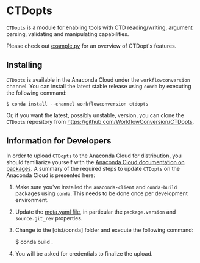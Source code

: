 # CTDopts
`CTDopts` is a module for enabling tools with CTD reading/writing, argument parsing, validating and manipulating capabilities.

Please check out [example.py](example.py) for an overview of CTDopt's features.

## Installing
`CTDopts` is available in the Anaconda Cloud under the `workflowconversion` channel. You can install the latest stable release using `conda` by executing the following command:

    $ conda install --channel workflowconversion ctdopts
    
Or, if you want the latest, possibly unstable, version, you can clone the `CTDopts` repository from https://github.com/WorkflowConversion/CTDopts.

## Information for Developers
In order to upload `CTDopts` to the Anaconda Cloud for distribution, you should familiarize yourself with the [Anaconda Cloud documentation on packages](https://docs.continuum.io/anaconda-cloud/user-guide/tasks/work-with-packages). A summary of the required steps to update `CTDopts` on the Anaconda Cloud is presented here:

1. Make sure you've installed the `anaconda-client` and `conda-build` packages using `conda`. This needs to be done once per development environment.
1. Update the [meta.yaml file](dist/conda/meta.yaml), in particular the `package.version` and `source.git_rev` properties.
1. Change to the [dist/conda] folder and execute the following command:

    $ conda build .
    
1. You will be asked for credentials to finalize the upload.